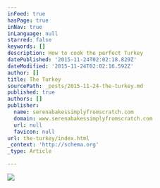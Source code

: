 ```yaml
---
inFeed: true
hasPage: true
inNav: true
inLanguage: null
starred: false
keywords: []
description: How to cook the perfect Turkey
datePublished: '2015-11-24T02:02:18.829Z'
dateModified: '2015-11-24T02:02:16.592Z'
author: []
title: The Turkey
sourcePath: _posts/2015-11-24-the-turkey.md
published: true
authors: []
publisher:
  name: serenabakessimplyfromscratch.com
  domain: www.serenabakessimplyfromscratch.com
  url: null
  favicon: null
url: the-turkey/index.html
_context: 'http://schema.org'
_type: Article

---
```

![](http://4.bp.blogspot.com/-PaKlEbz6ddY/UqDAYz5ZMnI/AAAAAAAAKlM/jxMhZZtyNu8/s1296-no/Turkey+%25282+of+1%2529.jpg)